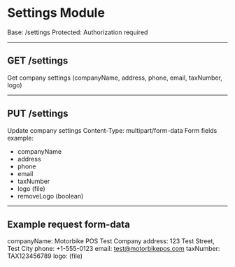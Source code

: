 # Settings Module

Base: /settings
Protected: Authorization required

---

## GET /settings
Get company settings (companyName, address, phone, email, taxNumber, logo)

---

## PUT /settings
Update company settings
Content-Type: multipart/form-data
Form fields example:
- companyName
- address
- phone
- email
- taxNumber
- logo (file)
- removeLogo (boolean)

---

## Example request form-data
companyName: Motorbike POS Test Company
address: 123 Test Street, Test City
phone: +1-555-0123
email: test@motorbikepos.com
taxNumber: TAX123456789
logo: (file)
